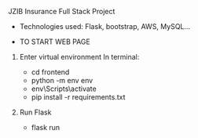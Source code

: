 JZIB Insurance Full Stack Project 
- Technologies used: Flask, bootstrap, AWS, MySQL... 


- TO START WEB PAGE
1. Enter virtual environment 
    In terminal: 
    - cd frontend 
    - python -m env env 
    - env\Scripts\activate
    - pip install -r requirements.txt

2. Run Flask 
    - flask run



